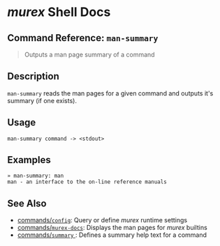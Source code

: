# _murex_ Shell Docs

## Command Reference: `man-summary`

> Outputs a man page summary of a command

## Description

`man-summary` reads the man pages for a given command and outputs it's
summary (if one exists).

## Usage

    man-summary command -> <stdout>

## Examples

    » man-summary: man 
    man - an interface to the on-line reference manuals

## See Also

* [commands/`config`](../commands/config.md):
  Query or define _murex_ runtime settings
* [commands/`murex-docs`](../commands/murex-docs.md):
  Displays the man pages for _murex_ builtins
* [commands/`summary` ](../commands/summary.md):
  Defines a summary help text for a command